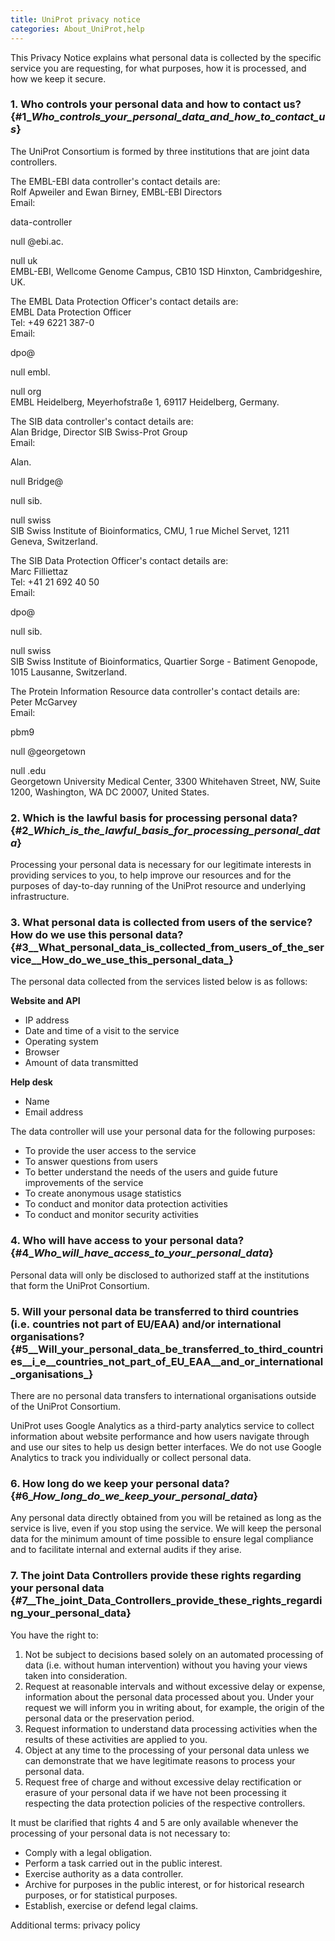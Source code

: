 ```yaml
---
title: UniProt privacy notice
categories: About_UniProt,help
---
```


This Privacy Notice explains what personal data is collected by the specific service you are requesting, for what purposes, how it is processed, and how we keep it secure.

### 1. Who controls your personal data and how to contact us? {\#1\_*Who\_controls\_your\_personal\_data\_and\_how\_to\_contact\_us*}

The UniProt Consortium is formed by three institutions that are joint data controllers.

The EMBL-EBI data controller's contact details are:  
Rolf Apweiler and Ewan Birney, EMBL-EBI Directors  
Email:

data-controller

null @ebi.ac.

null uk  
EMBL-EBI, Wellcome Genome Campus, CB10 1SD Hinxton, Cambridgeshire, UK.

The EMBL Data Protection Officer's contact details are:  
EMBL Data Protection Officer  
Tel: +49 6221 387-0  
Email:

dpo@

null embl.

null org  
EMBL Heidelberg, Meyerhofstraße 1, 69117 Heidelberg, Germany.

The SIB data controller's contact details are:  
Alan Bridge, Director SIB Swiss-Prot Group  
Email:

Alan.

null Bridge@

null sib.

null swiss  
SIB Swiss Institute of Bioinformatics, CMU, 1 rue Michel Servet, 1211 Geneva, Switzerland.

The SIB Data Protection Officer's contact details are:  
Marc Filliettaz  
Tel: +41 21 692 40 50  
Email:

dpo@

null sib.

null swiss  
SIB Swiss Institute of Bioinformatics, Quartier Sorge - Batiment Genopode, 1015 Lausanne, Switzerland.

The Protein Information Resource data controller's contact details are:  
Peter McGarvey  
Email:

pbm9

null @georgetown

null .edu  
Georgetown University Medical Center, 3300 Whitehaven Street, NW, Suite 1200, Washington, WA DC 20007, United States.

### 2. Which is the lawful basis for processing personal data? {\#2\_*Which\_is\_the\_lawful\_basis\_for\_processing\_personal\_data*}

Processing your personal data is necessary for our legitimate interests in providing services to you, to help improve our resources and for the purposes of day-to-day running of the UniProt resource and underlying infrastructure.

### 3. What personal data is collected from users of the service? How do we use this personal data? {\#3\_\_What\_personal\_data\_is\_collected\_from\_users\_of\_the\_service\_\_How\_do\_we\_use\_this\_personal\_data\_}

The personal data collected from the services listed below is as follows:

**Website and API**

-   IP address
-   Date and time of a visit to the service
-   Operating system
-   Browser
-   Amount of data transmitted

**Help desk**

-   Name
-   Email address

The data controller will use your personal data for the following purposes:

-   To provide the user access to the service
-   To answer questions from users
-   To better understand the needs of the users and guide future improvements of the service
-   To create anonymous usage statistics
-   To conduct and monitor data protection activities
-   To conduct and monitor security activities

### 4. Who will have access to your personal data? {\#4\_*Who\_will\_have\_access\_to\_your\_personal\_data*}

Personal data will only be disclosed to authorized staff at the institutions that form the UniProt Consortium.

### 5. Will your personal data be transferred to third countries (i.e. countries not part of EU/EAA) and/or international organisations? {\#5\_\_Will\_your\_personal\_data\_be\_transferred\_to\_third\_countries\_\_i\_e\_\_countries\_not\_part\_of\_EU\_EAA\_\_and\_or\_international\_organisations\_}

There are no personal data transfers to international organisations outside of the UniProt Consortium.

UniProt uses Google Analytics as a third-party analytics service to collect information about website performance and how users navigate through and use our sites to help us design better interfaces. We do not use Google Analytics to track you individually or collect personal data.

### 6. How long do we keep your personal data? {\#6\_*How\_long\_do\_we\_keep\_your\_personal\_data*}

Any personal data directly obtained from you will be retained as long as the service is live, even if you stop using the service. We will keep the personal data for the minimum amount of time possible to ensure legal compliance and to facilitate internal and external audits if they arise.

### 7. The joint Data Controllers provide these rights regarding your personal data {\#7\_\_The\_joint\_Data\_Controllers\_provide\_these\_rights\_regarding\_your\_personal\_data}

You have the right to:

1.  Not be subject to decisions based solely on an automated processing of data (i.e. without human intervention) without you having your views taken into consideration.
2.  Request at reasonable intervals and without excessive delay or expense, information about the personal data processed about you. Under your request we will inform you in writing about, for example, the origin of the personal data or the preservation period.
3.  Request information to understand data processing activities when the results of these activities are applied to you.
4.  Object at any time to the processing of your personal data unless we can demonstrate that we have legitimate reasons to process your personal data.
5.  Request free of charge and without excessive delay rectification or erasure of your personal data if we have not been processing it respecting the data protection policies of the respective controllers.

It must be clarified that rights 4 and 5 are only available whenever the processing of your personal data is not necessary to:

-   Comply with a legal obligation.
-   Perform a task carried out in the public interest.
-   Exercise authority as a data controller.
-   Archive for purposes in the public interest, or for historical research purposes, or for statistical purposes.
-   Establish, exercise or defend legal claims.

Additional terms: privacy policy
